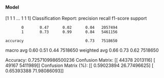 #### Model
[1 1 1 ... 1 1 1]
Classification Report:
              precision    recall  f1-score   support

           0       0.47      0.02      0.04   2057494
           1       0.73      0.99      0.84   5461156

    accuracy                           0.73   7518650
   macro avg       0.60      0.51      0.44   7518650
weighted avg       0.66      0.73      0.62   7518650

Accuracy: 0.7257109986500236
Confusion Matrix:
[[  44378 2013116]
 [  49167 5411989]]
Confusion Matrix (%):
[[ 0.59023894 26.77496625]
 [ 0.65393388 71.98086093]]
